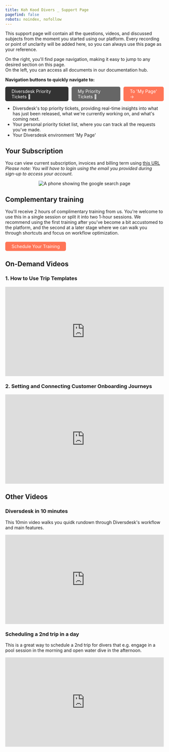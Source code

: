 ```yaml
---
title: Koh Kood Divers _ Support Page 
pagefind: false
robots: noindex, nofollow
---
```


This support page will contain all the questions, videos, and discussed subjects from the moment you started using our platform. Every recording or point of unclarity will be added here, so you can always use this page as your reference. <br>

On the right, you'll find page navigation, making it easy to jump to any desired section on this page. 
<br>
On the left, you can access all documents in our documentation hub.

**Navigation buttons to quickly navigate to:**
<div style="display: flex; justify-content: space-between; width: 100%; padding: 0; gap: 10px;">
    <a href="https://sharing.clickup.com/2633992/l/h/2gc88-2495/61e2d3b6136945f" style="display: inline-block; padding: 6px 20px; background-color: #333333; color: white; text-decoration: none; border-radius: 5px;" target="_blank">
        Diversdesk Priority Tickets &#128196;
    </a>
    <a href="https://sharing.clickup.com/2633992/l/h/2gc88-6215/a7afa5046e422e4" style="display: inline-block; padding: 6px 20px; background-color: #666666; color: white; text-decoration: none; border-radius: 5px;" target="_blank">
    My Priority Tickets &#128195;
    </a>
    <a href="https://kohkooddivers.diversdesk.com//" style="display: inline-block; padding: 6px 20px; background-color: #FF7557; color: white; text-decoration: none; border-radius: 5px;" target="_blank">    To 'My Page' &#8594;    
    </a>
</div>

- Diversdesk's top priority tickets, providing real-time insights into what has just been released, what we're currently working on, and what's coming next. 
- Your personal priority ticket list, where you can track all the requests you've made. 
- Your Diversdesk environment 'My Page'

## Your Subscription
You can view current subscription, invoices and billing term using <a href="https://billing.stripe.com/p/login/5kQ14n3Ve7gkgcYcll0VO00" target="_blank" rel="noopener noreferrer">this URL</a>
<em>Please note: You will have to login using the email you provided during sign-up to access your account.</em>

<div style="text-align: center;">
  <img 
    src="/images/subscription-login-screen.avif" 
    alt="A phone showing the google search page"
    class="w-full md:w-full mx-auto"
  />
</div>

## Complementary training
You'll receive 2 hours of complimentary training from us. You're welcome to use this in a single session or split it into two 1-hour sessions. We recommend using the first training after you've become a bit accustomed to the platform, and the second at a later stage where we can walk you through shortcuts and focus on workflow optimization.

<div style="text-align: left; margin-top: 20px;">
  <!-- Calendly widget CSS and JS links - Keep these in your <head> or at the top of your <body> -->
  <link href="https://assets.calendly.com/assets/external/widget.css" rel="stylesheet">
  <script src="https://assets.calendly.com/assets/external/widget.js" type="text/javascript" async></script>

  <div style="display: flex; justify-content: flex-start; width: 100%; padding: 0; gap: 10px;">
    <!-- The Schedule Training button -->
    <a href="#"
       onclick="Calendly.initPopupWidget({url: 'https://calendly.com/diversdesk-info/demo'}); return false;"
       style="display: inline-block; padding: 6px 20px; background-color: #FF7557; color: white; text-decoration: none; border-radius: 5px; cursor: pointer;">
      Schedule Your Training
    </a>
  </div>
</div>

## On-Demand Videos

### 1. How to Use Trip Templates
<div style="position: relative; padding-bottom: 56.25%; height: 0;"><iframe src="https://www.loom.com/embed/8d803dcecef84101b15b67e399f6d5d1?sid=71c518ab-71fc-4360-a0f6-7c076597d5b7" frameborder="0" webkitallowfullscreen mozallowfullscreen allowfullscreen style="position: absolute; top: 0; left: 0; width: 100%; height: 100%;"></iframe></div>

### 2. Setting and Connecting Customer Onboarding Journeys
<div style="position: relative; padding-bottom: 56.25%; height: 0;"><iframe src="https://www.loom.com/embed/5655714bae324fa3bbfe30e28161931a?sid=0883e015-356d-41f7-93ee-31bcb8491b81" frameborder="0" webkitallowfullscreen mozallowfullscreen allowfullscreen style="position: absolute; top: 0; left: 0; width: 100%; height: 100%;"></iframe></div>

## Other Videos 

### Diversdesk in 10 minutes
This 10min video walks you quidk rundown through Diversdesk's workflow and main features. 
<div style="position: relative; padding-bottom: 56.25%; height: 0;"><iframe src="https://www.loom.com/embed/85a8227eb1384f37b32ef5d3a756f81b?sid=f850b08d-1c73-4020-a510-acf498635602" frameborder="0" webkitallowfullscreen mozallowfullscreen allowfullscreen style="position: absolute; top: 0; left: 0; width: 100%; height: 100%;"></iframe></div>

### Scheduling a 2nd trip in a day 
This is a great way to schedule a 2nd trip for divers that e.g. engage in a pool session in the morning and open water dive in the afternoon. 
<div style="position: relative; padding-bottom: 56.25%; height: 0;"><iframe src="https://www.loom.com/embed/3fdb1c7d49ac44ccb98150db41b67c72?sid=ad3c780c-c783-40c7-8f02-8526449d4fb9" frameborder="0" webkitallowfullscreen mozallowfullscreen allowfullscreen style="position: absolute; top: 0; left: 0; width: 100%; height: 100%;"></iframe></div>